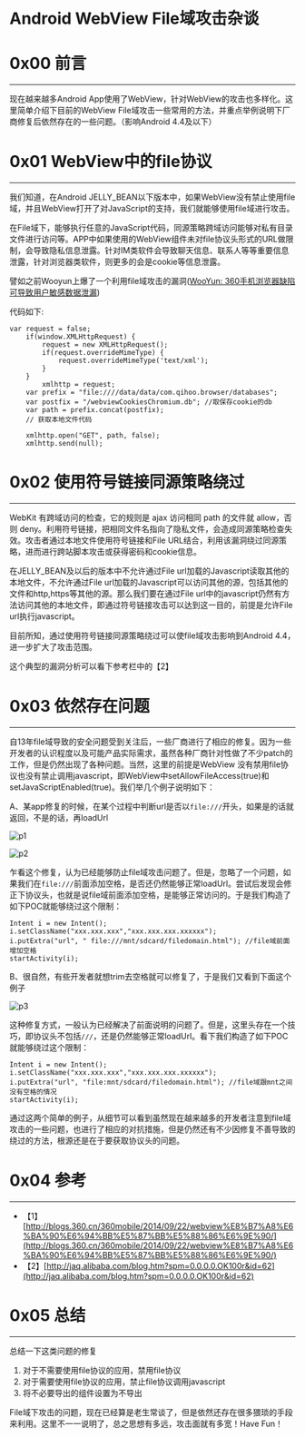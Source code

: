 # Android WebView File域攻击杂谈

0x00 前言
=======

* * *

现在越来越多Android App使用了WebView，针对WebView的攻击也多样化。这里简单介绍下目前的WebView File域攻击一些常用的方法，并重点举例说明下厂商修复后依然存在的一些问题。（影响Android 4.4及以下）

0x01 WebView中的file协议
====================

* * *

我们知道，在Android JELLY_BEAN以下版本中，如果WebView没有禁止使用file域，并且WebView打开了对JavaScript的支持，我们就能够使用file域进行攻击。

在File域下，能够执行任意的JavaScript代码，同源策略跨域访问能够对私有目录文件进行访问等。APP中如果使用的WebView组件未对file协议头形式的URL做限制，会导致隐私信息泄露。针对IM类软件会导致聊天信息、联系人等等重要信息泄露，针对浏览器类软件，则更多的会是cookie等信息泄露。

譬如之前Wooyun上爆了一个利用file域攻击的漏洞([WooYun: 360手机浏览器缺陷可导致用户敏感数据泄漏](http://www.wooyun.org/bugs/wooyun-2013-037836))

代码如下:

```
var request = false;
    if(window.XMLHttpRequest) {
        request = new XMLHttpRequest();
        if(request.overrideMimeType) {
            request.overrideMimeType('text/xml');
        }
    }
        xmlhttp = request;
    var prefix = "file:////data/data/com.qihoo.browser/databases";
    var postfix = "/webviewCookiesChromium.db"; //取保存cookie的db
    var path = prefix.concat(postfix);
    // 获取本地文件代码 

    xmlhttp.open("GET", path, false);
    xmlhttp.send(null);

```

0x02 使用符号链接同源策略绕过
=================

* * *

WebKit 有跨域访问的检查，它的规则是 ajax 访问相同 path 的文件就 allow，否则 deny。利用符号链接，把相同文件名指向了隐私文件，会造成同源策略检查失效。攻击者通过本地文件使用符号链接和File URL结合，利用该漏洞绕过同源策略，进而进行跨站脚本攻击或获得密码和cookie信息。

在JELLY_BEAN及以后的版本中不允许通过File url加载的Javascript读取其他的本地文件，不允许通过File url加载的Javascript可以访问其他的源，包括其他的文件和http,https等其他的源。那么我们要在通过File url中的javascript仍然有方法访问其他的本地文件，即通过符号链接攻击可以达到这一目的，前提是允许File url执行javascript。

目前所知，通过使用符号链接同源策略绕过可以使file域攻击影响到Android 4.4，进一步扩大了攻击范围。

这个典型的漏洞分析可以看下参考栏中的【2】

0x03 依然存在问题
===========

* * *

自13年file域导致的安全问题受到关注后，一些厂商进行了相应的修复。因为一些开发者的认识程度以及可能产品实际需求，虽然各种厂商针对性做了不少patch的工作，但是仍然出现了各种问题。当然，这里的前提是WebView 没有禁用file协议也没有禁止调用javascript，即WebView中setAllowFileAccess(true)和setJavaScriptEnabled(true)。我们举几个例子说明如下：

A、某app修复的时候，在某个过程中判断url是否以`file:///`开头，如果是的话就返回，不是的话，再loadUrl

![p1](http://drops.javaweb.org/uploads/images/116bdf63dd0675412923d02a6ee11d6bd03e6cda.jpg)

![p2](http://drops.javaweb.org/uploads/images/779b6108df642154a5009d63d9afc18053370630.jpg)

乍看这个修复，认为已经能够防止file域攻击问题了。但是，忽略了一个问题，如果我们在`file:///`前面添加空格，是否还仍然能够正常loadUrl。尝试后发现会修正下协议头，也就是说file域前面添加空格，是能够正常访问的。于是我们构造了如下POC就能够绕过这个限制：

```
Intent i = new Intent();
i.setClassName("xxx.xxx.xxx","xxx.xxx.xxx.xxxxxx");
i.putExtra("url", " file:///mnt/sdcard/filedomain.html"); //file域前面增加空格
startActivity(i);

```

B、很自然，有些开发者就想trim去空格就可以修复了，于是我们又看到下面这个例子

![p3](http://drops.javaweb.org/uploads/images/ef5a8ef318155c35ae788b7883b62fd19b9fd78d.jpg)

这种修复方式，一般认为已经解决了前面说明的问题了。但是，这里头存在一个技巧，即协议头不包括`///`，还是仍然能够正常loadUrl。看下我们构造了如下POC就能够绕过这个限制：

```
Intent i = new Intent();
i.setClassName("xxx.xxx.xxx","xxx.xxx.xxx.xxxxxx");
i.putExtra("url", "file:mnt/sdcard/filedomain.html"); //file域跟mnt之间没有空格的情况
startActivity(i);

```

通过这两个简单的例子，从细节可以看到虽然现在越来越多的开发者注意到file域攻击的一些问题，也进行了相应的对抗措施，但是仍然还有不少因修复不善导致的绕过的方法，根源还是在于要获取协议头的问题。

0x04 参考
=======

* * *

*   【1】[http://blogs.360.cn/360mobile/2014/09/22/webview%E8%B7%A8%E6%BA%90%E6%94%BB%E5%87%BB%E5%88%86%E6%9E%90/](http://blogs.360.cn/360mobile/2014/09/22/webview%E8%B7%A8%E6%BA%90%E6%94%BB%E5%87%BB%E5%88%86%E6%9E%90/)
*   【2】[http://jaq.alibaba.com/blog.htm?spm=0.0.0.0.OK100r&id=62](http://jaq.alibaba.com/blog.htm?spm=0.0.0.0.OK100r&id=62)

0x05 总结
=======

* * *

总结一下这类问题的修复

1.  对于不需要使用file协议的应用，禁用file协议
2.  对于需要使用file协议的应用，禁止file协议调用javascript
3.  将不必要导出的组件设置为不导出

File域下攻击的问题，现在已经算是老生常谈了，但是依然还存在很多猥琐的手段来利用。这里不一一说明了，总之思想有多远，攻击面就有多宽！Have Fun！